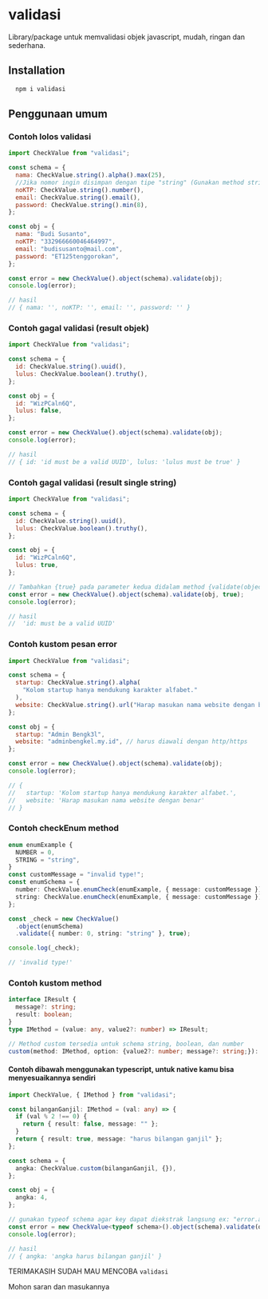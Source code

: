 # validasi

Library/package untuk memvalidasi objek javascript, mudah, ringan dan sederhana.

## Installation

```bash
  npm i validasi
```

## Penggunaan umum

### Contoh lolos validasi

```javascript
import CheckValue from "validasi";

const schema = {
  nama: CheckValue.string().alpha().max(25),
  //Jika nomor ingin disimpan dengan tipe "string" (Gunakan method string())
  noKTP: CheckValue.string().number(),
  email: CheckValue.string().email(),
  password: CheckValue.string().min(8),
};

const obj = {
  nama: "Budi Susanto",
  noKTP: "332966660046464997",
  email: "budisusanto@mail.com",
  password: "ET125tenggorokan",
};

const error = new CheckValue().object(schema).validate(obj);
console.log(error);

// hasil
// { nama: '', noKTP: '', email: '', password: '' }
```

### Contoh gagal validasi (result objek)

```javascript
import CheckValue from "validasi";

const schema = {
  id: CheckValue.string().uuid(),
  lulus: CheckValue.boolean().truthy(),
};

const obj = {
  id: "WizPCaln6Q",
  lulus: false,
};

const error = new CheckValue().object(schema).validate(obj);
console.log(error);

// hasil
// { id: 'id must be a valid UUID', lulus: 'lulus must be true' }
```

### Contoh gagal validasi (result single string)

```javascript
import CheckValue from "validasi";

const schema = {
  id: CheckValue.string().uuid(),
  lulus: CheckValue.boolean().truthy(),
};

const obj = {
  id: "WizPCaln6Q",
  lulus: true,
};

// Tambahkan {true} pada parameter kedua didalam method {validate(object)}
const error = new CheckValue().object(schema).validate(obj, true);
console.log(error);

// hasil
//  'id: must be a valid UUID'
```

### Contoh kustom pesan error

```javascript
import CheckValue from "validasi";

const schema = {
  startup: CheckValue.string().alpha(
    "Kolom startup hanya mendukung karakter alfabet."
  ),
  website: CheckValue.string().url("Harap masukan nama website dengan benar"),
};

const obj = {
  startup: "Admin Bengk3l",
  website: "adminbengkel.my.id", // harus diawali dengan http/https
};

const error = new CheckValue().object(schema).validate(obj);
console.log(error);

// {
//   startup: 'Kolom startup hanya mendukung karakter alfabet.',
//   website: 'Harap masukan nama website dengan benar'
// }
```

### Contoh checkEnum method

```typescript
enum enumExample {
  NUMBER = 0,
  STRING = "string",
}
const customMessage = "invalid type!";
const enumSchema = {
  number: CheckValue.enumCheck(enumExample, { message: customMessage }),
  string: CheckValue.enumCheck(enumExample, { message: customMessage }),
};

const _check = new CheckValue()
  .object(enumSchema)
  .validate({ number: 0, string: "string" }, true);

console.log(_check);

// 'invalid type!'
```

### Contoh kustom method

```typescript
interface IResult {
  message?: string;
  result: boolean;
}
type IMethod = (value: any, value2?: number) => IResult;

// Method custom tersedia untuk schema string, boolean, dan number
custom(method: IMethod, option: {value2?: number; message?: string;}): this;
```

#### Contoh dibawah menggunakan typescript, untuk native kamu bisa menyesuaikannya sendiri

```typescript
import CheckValue, { IMethod } from "validasi";

const bilanganGanjil: IMethod = (val: any) => {
  if (val % 2 !== 0) {
    return { result: false, message: "" };
  }
  return { result: true, message: "harus bilangan ganjil" };
};

const schema = {
  angka: CheckValue.custom(bilanganGanjil, {}),
};

const obj = {
  angka: 4,
};

// gunakan typeof schema agar key dapat diekstrak langsung ex: "error.angka"
const error = new CheckValue<typeof schema>().object(schema).validate(obj);
console.log(error);

// hasil
// { angka: 'angka harus bilangan ganjil' }
```

TERIMAKASIH SUDAH MAU MENCOBA `validasi`

Mohon saran dan masukannya
